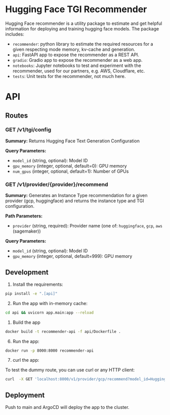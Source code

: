 # Hugging Face TGI Recommender

Hugging Face recommender is a utility package to estimate and get helpful information for deploying and training hugging face models. The package includes: 

* `recommender`: python library to estimate the required resources for a given respecting mode memory, kv-cache and generation. 
* `api`: FastAPI app to expose the recommender as a REST API.
* `gradio`: Gradio app to expose the recommender as a web app.
* `notebooks`: Jupyter notebooks to test and experiment with the recommender, used for our partners, e.g. AWS, Cloudflare, etc.
* `tests`: Unit tests for the recommender, not much here.

# API

## Routes 

### GET /v1/tgi/config

**Summary:** Returns Hugging Face Text Generation Configuration

**Query Parameters:**
- `model_id` (string, optional): Model ID
- `gpu_memory` (integer, optional, default=0): GPU memory
- `num_gpus` (integer, optional, default=1): Number of GPUs

### GET /v1/provider/{provider}/recommend

**Summary:** Generates an Instance Type recommendation for a given provider (gcp, huggingface) and returns the instance type and TGI configuration.

**Path Parameters:**
- `provider` (string, required): Provider name (one of: `huggingface`, `gcp`, `aws` (sagemaker))

**Query Parameters:**
- `model_id` (string, optional): Model ID
- `gpu_memory` (integer, optional, default=999): GPU memory

## Development

1. Install the requirements:

```sh
pip install -e ".[api]"
````

2. Run the app with in-memory cache:

```sh
cd api && uvicorn app.main:app --reload
```

1. Build the app

```sh
docker build -t recommender-api -f api/Dockerfile .
```

6. Run the app:

```sh
docker run -p 8000:8000 recommender-api
```

7. curl the app:


To test the dummy route, you can use curl or any HTTP client:

```sh
curl  -X GET 'localhost:8000/v1/provider/gcp/recommend?model_id=HuggingFaceH4%2Fzephyr-7b-beta'
```


## Deployment 

Push to main and ArgoCD will deploy the app to the cluster.